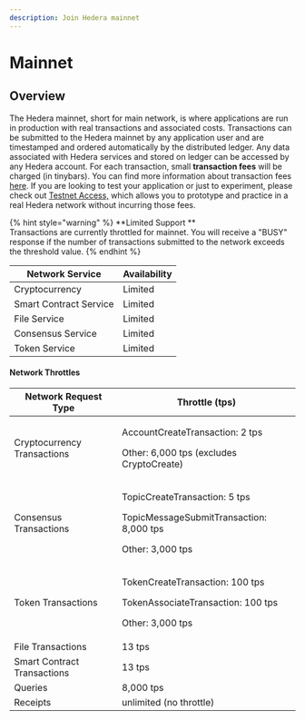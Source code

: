 ```yaml
---
description: Join Hedera mainnet
---
```


# Mainnet

## Overview

The Hedera mainnet, short for main network, is where applications are run in production with real transactions and associated costs. Transactions can be submitted to the Hedera mainnet by any application user and are timestamped and ordered automatically by the distributed ledger. Any data associated with Hedera services and stored on ledger can be accessed by any Hedera account. For each transaction, small **transaction fees** will be charged (in tinybars). You can find more information about transaction fees [here](https://www.hedera.com/fees). If you are looking to test your application or just to experiment, please check out [Testnet Access,](../testnet/testnet-access.md) which allows you to prototype and practice in a real Hedera network without incurring those fees.

{% hint style="warning" %}
**Limited Support **\
Transactions are currently throttled for mainnet. You will receive a "BUSY" response if the number of transactions submitted to the network exceeds the threshold value.
{% endhint %}

| Network Service        | Availability  |
| ---------------------- | ------------- |
| Cryptocurrency         | Limited       |
| Smart Contract Service | Limited       |
| File Service           | Limited       |
| Consensus Service      | Limited       |
| Token Service          | Limited       |

#### Network Throttles

| Network Request Type        | Throttle (tps)                                                                                             |
| --------------------------- | ---------------------------------------------------------------------------------------------------------- |
| Cryptocurrency Transactions | <p>AccountCreateTransaction: 2 tps</p><p>Other: 6,000 tps (excludes CryptoCreate)</p>                      |
| Consensus Transactions      | <p>TopicCreateTransaction: 5 tps</p><p>TopicMessageSubmitTransaction: 8,000 tps</p><p>Other: 3,000 tps</p> |
| Token Transactions          | <p>TokenCreateTransaction: 100 tps</p><p>TokenAssociateTransaction: 100 tps</p><p>Other: 3,000 tps</p>     |
| File Transactions           | 13 tps                                                                                                     |
| Smart Contract Transactions | 13 tps                                                                                                     |
| Queries                     | 8,000 tps                                                                                                  |
| Receipts                    | unlimited (no throttle)                                                                                    |
